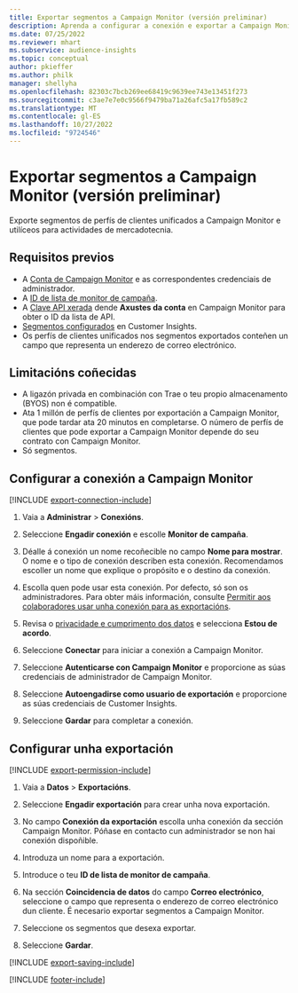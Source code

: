 ```yaml
---
title: Exportar segmentos a Campaign Monitor (versión preliminar)
description: Aprenda a configurar a conexión e exportar a Campaign Monitor.
ms.date: 07/25/2022
ms.reviewer: mhart
ms.subservice: audience-insights
ms.topic: conceptual
author: pkieffer
ms.author: philk
manager: shellyha
ms.openlocfilehash: 82303c7bcb269ee68419c9639ee743e13451f273
ms.sourcegitcommit: c3ae7e7e0c9566f9479ba71a26afc5a17fb589c2
ms.translationtype: MT
ms.contentlocale: gl-ES
ms.lasthandoff: 10/27/2022
ms.locfileid: "9724546"
---
```

# <a name="export-segments-to-campaign-monitor-preview"></a>Exportar segmentos a Campaign Monitor (versión preliminar)

Exporte segmentos de perfís de clientes unificados a Campaign Monitor e utilíceos para actividades de mercadotecnia.

## <a name="prerequisites"></a>Requisitos previos

- A [Conta de Campaign Monitor](https://www.campaignmonitor.com/) e as correspondentes credenciais de administrador.
- A [ID de lista de monitor de campaña](https://www.campaignmonitor.com/api/getting-started/#your-list-id).
- A [Clave API xerada](https://www.campaignmonitor.com/api/getting-started/) dende **Axustes da conta** en Campaign Monitor para obter o ID da lista de API.
- [Segmentos configurados](segments.md) en Customer Insights.
- Os perfís de clientes unificados nos segmentos exportados conteñen un campo que representa un enderezo de correo electrónico.

## <a name="known-limitations"></a>Limitacións coñecidas

- A ligazón privada en combinación con Trae o teu propio almacenamento (BYOS) non é compatible.
- Ata 1 millón de perfís de clientes por exportación a Campaign Monitor, que pode tardar ata 20 minutos en completarse. O número de perfís de clientes que pode exportar a Campaign Monitor depende do seu contrato con Campaign Monitor.
- Só segmentos.

## <a name="set-up-connection-to-campaign-monitor"></a>Configurar a conexión a Campaign Monitor

[!INCLUDE [export-connection-include](includes/export-connection-admn.md)]

1. Vaia a **Administrar** > **Conexións**.

1. Seleccione **Engadir conexión** e escolle **Monitor de campaña**.

1. Déalle á conexión un nome recoñecible no campo **Nome para mostrar**. O nome e o tipo de conexión describen esta conexión. Recomendamos escoller un nome que explique o propósito e o destino da conexión.

1. Escolla quen pode usar esta conexión. Por defecto, só son os administradores. Para obter máis información, consulte [Permitir aos colaboradores usar unha conexión para as exportacións](connections.md#allow-contributors-to-use-a-connection-for-exports).

1. Revisa o [privacidade e cumprimento dos datos](connections.md#data-privacy-and-compliance) e selecciona **Estou de acordo**.

1. Seleccione **Conectar** para iniciar a conexión a Campaign Monitor.

1. Seleccione **Autenticarse con Campaign Monitor** e proporcione as súas credenciais de administrador de Campaign Monitor.

1. Seleccione **Autoengadirse como usuario de exportación** e proporcione as súas credenciais de Customer Insights.

1. Seleccione **Gardar** para completar a conexión.

## <a name="configure-an-export"></a>Configurar unha exportación

[!INCLUDE [export-permission-include](includes/export-permission.md)]

1. Vaia a **Datos** > **Exportacións**.

1. Seleccione **Engadir exportación** para crear unha nova exportación.

1. No campo **Conexión da exportación** escolla unha conexión da sección Campaign Monitor. Póñase en contacto cun administrador se non hai conexión dispoñible.

1. Introduza un nome para a exportación.

1. Introduce o teu **ID de lista de monitor de campaña**.

1. Na sección **Coincidencia de datos** do campo **Correo electrónico**, seleccione o campo que representa o enderezo de correo electrónico dun cliente. É necesario exportar segmentos a Campaign Monitor.

1. Seleccione os segmentos que desexa exportar.

1. Seleccione **Gardar**.

[!INCLUDE [export-saving-include](includes/export-saving.md)]

[!INCLUDE [footer-include](includes/footer-banner.md)]
